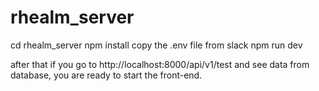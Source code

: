 # rhealm_server

cd rhealm_server
npm install
copy the .env file from slack
npm run dev

after that if you go to 
http://localhost:8000/api/v1/test and see data from database, you are ready to start the front-end.
